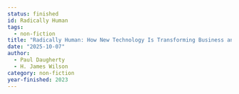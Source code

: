 ```yaml
---
status: finished
id: Radically Human
tags:
  - non-fiction
title: "Radically Human: How New Technology Is Transforming Business and Shaping Our Future"
date: "2025-10-07"
author:
  - Paul Daugherty
  - H. James Wilson
category: non-fiction
year-finished: 2023
---
```

